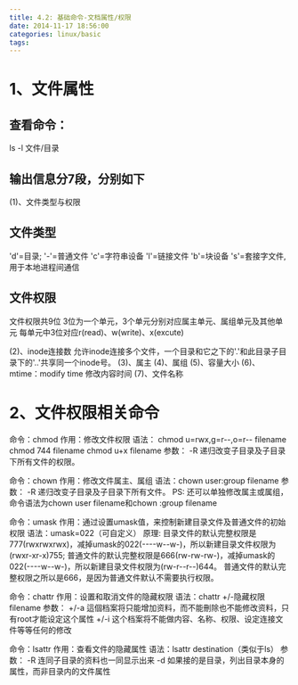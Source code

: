 ```yaml
---
title: 4.2: 基础命令-文档属性/权限
date: 2014-11-17 18:56:00
categories: linux/basic
tags:
---
```

 
1、文件属性
==========================================================
## 查看命令：
ls -l 文件/目录
## 输出信息分7段，分别如下
(1)、文件类型与权限
## 文件类型
'd'=目录;
'-'=普通文件
'c'=字符串设备
'l'=链接文件
'b'=块设备
's'=套接字文件,用于本地进程间通信
 
## 文件权限
文件权限共9位
3位为一个单元，3个单元分别对应属主单元、属组单元及其他单元
每单元中3位对应r(read)、w(write)、x(excute)
 
(2)、inode连接数
允许inode连接多个文件，一个目录和它之下的'.'和此目录子目录下的'..'共享同一个inode号。
(3)、属主
(4)、属组
(5)、容量大小
(6)、mtime：modify time 修改内容时间
(7)、文件名称
 
 
2、文件权限相关命令
===========================================================
命令：chmod
作用：修改文件权限
语法：
chmod u=rwx,g=r--,o=r-- filename
chmod 744 filename
chmod u+x filename
参数：
-R 递归改变子目录及子目录下所有文件的权限。
 
 
命令：chown 
作用：修改文件属主、属组
语法：chown user:group filename
参数：
-R 递归改变子目录及子目录下所有文件。
PS:
还可以单独修改属主或属组，命令语法为chown user filename和chown :group filename
 
 
命令：umask
作用：通过设置umask值，来控制新建目录文件及普通文件的初始权限
语法：umask=022（可自定义）
原理:
目录文件的默认完整权限是777(rwxrwxrwx)，减掉umask的022(----w--w-)，所以新建目录文件权限为(rwxr-xr-x)755;
普通文件的默认完整权限是666(rw-rw-rw-)，减掉umask的022(----w--w-)，所以新建目录文件权限为(rw-r--r--)644。
普通文件的默认完整权限之所以是666，是因为普通文件默认不需要执行权限。
 
 
命令：chattr
作用：设置和取消文件的隐藏权限
语法：chattr +/-隐藏权限 filename
参数：
+/-a 這個档案将只能增加资料，而不能刪除也不能修改资料，只有root才能设定这个属性
+/-i 这个档案将不能做内容、名称、权限、设定连接文件等等任何的修改
 
 
命令：lsattr
作用：查看文件的隐藏属性
语法：lsattr destination（类似于ls）
参数：
-R 连同子目录的资料也一同显示出来
-d 如果接的是目录，列出目录本身的属性，而非目录内的文件属性
